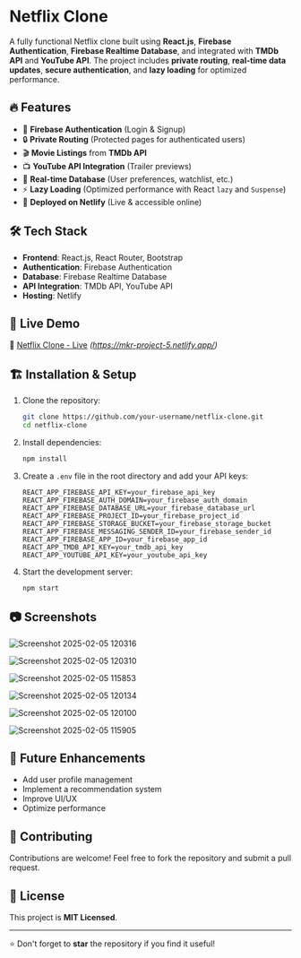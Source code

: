 # Netflix Clone

A fully functional Netflix clone built using **React.js**, **Firebase Authentication**, **Firebase Realtime Database**, and integrated with **TMDb API** and **YouTube API**. The project includes **private routing**, **real-time data updates**, **secure authentication**, and **lazy loading** for optimized performance.

## 🔥 Features

- 🔐 **Firebase Authentication** (Login & Signup)
- 🔒 **Private Routing** (Protected pages for authenticated users)
- 🎬 **Movie Listings** from **TMDb API**
- 📺 **YouTube API Integration** (Trailer previews)
- 🔄 **Real-time Database** (User preferences, watchlist, etc.)
- ⚡ **Lazy Loading** (Optimized performance with React `lazy` and `Suspense`)
- 🚀 **Deployed on Netlify** (Live & accessible online)

## 🛠️ Tech Stack

- **Frontend**: React.js, React Router, Bootstrap
- **Authentication**: Firebase Authentication
- **Database**: Firebase Realtime Database
- **API Integration**: TMDb API, YouTube API
- **Hosting**: Netlify

## 📌 Live Demo

🔗 [Netflix Clone - Live](#) *(https://mkr-project-5.netlify.app/)*

## 🏗️ Installation & Setup

1. Clone the repository:
   ```bash
   git clone https://github.com/your-username/netflix-clone.git
   cd netflix-clone
   ```
2. Install dependencies:
   ```bash
   npm install
   ```
3. Create a `.env` file in the root directory and add your API keys:
   ```env
   REACT_APP_FIREBASE_API_KEY=your_firebase_api_key
   REACT_APP_FIREBASE_AUTH_DOMAIN=your_firebase_auth_domain
   REACT_APP_FIREBASE_DATABASE_URL=your_firebase_database_url
   REACT_APP_FIREBASE_PROJECT_ID=your_firebase_project_id
   REACT_APP_FIREBASE_STORAGE_BUCKET=your_firebase_storage_bucket
   REACT_APP_FIREBASE_MESSAGING_SENDER_ID=your_firebase_sender_id
   REACT_APP_FIREBASE_APP_ID=your_firebase_app_id
   REACT_APP_TMDB_API_KEY=your_tmdb_api_key
   REACT_APP_YOUTUBE_API_KEY=your_youtube_api_key
   ```
4. Start the development server:
   ```bash
   npm start
   ```

## 📷 Screenshots

![Screenshot 2025-02-05 120316](https://github.com/user-attachments/assets/dad2eb12-5855-46fe-92ad-8886ad70e550)

![Screenshot 2025-02-05 120310](https://github.com/user-attachments/assets/edc8418a-1c0e-4c13-ac30-5349dd774b14)


![Screenshot 2025-02-05 115853](https://github.com/user-attachments/assets/912ab203-5519-418e-9c82-d749dc19bf93)

![Screenshot 2025-02-05 120134](https://github.com/user-attachments/assets/1aae36cd-3403-4922-8b9c-aa1e2fca7d2d)

![Screenshot 2025-02-05 120100](https://github.com/user-attachments/assets/c8258267-0549-43b9-9b65-23a64792fb2c)

![Screenshot 2025-02-05 115905](https://github.com/user-attachments/assets/10d80dd1-aed8-4300-b38d-4caa628b4f62)


## 🎯 Future Enhancements

- Add user profile management
- Implement a recommendation system
- Improve UI/UX
- Optimize performance

## 🤝 Contributing

Contributions are welcome! Feel free to fork the repository and submit a pull request.

## 📄 License

This project is **MIT Licensed**.

---

⭐ Don't forget to **star** the repository if you find it useful!
